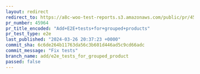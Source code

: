 ```yaml
---
layout: redirect
redirect_to: https://a8c-woo-test-reports.s3.amazonaws.com/public/pr/45964/e2e/index.html
pr_number: 45964
pr_title_encoded: "Add+E2E+tests+for+grouped+products"
pr_test_type: e2e
last_published: "2024-03-26 20:37:23 +0000"
commit_sha: 6c6de264b11763da56c3b601d446ad5c9cd66adc
commit_message: "Fix tests"
branch_name: add/e2e_tests_for_grouped_product
passed: false
---
```

